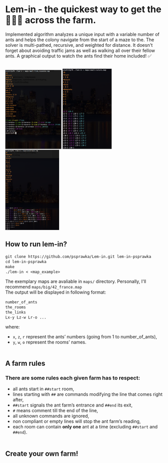 # Lem-in - the quickest way to get the 🐜🐜🐜 across the farm.

Implemented algorithm analyzes a unique input with a variable number of ants and helps the colony navigate from the start of a maze to the. The solver is multi-pathed, recursive, and weighted for distance. It doesn't forget about avoiding traffic jams  as well as walking all over their fellow ants. A graphical output to watch the ants find their home included! ✅ 
</br></br>

<p float="left">
  <img src="imgs/path0.png" width="35%"/> 
  <img src="imgs/path1.png" width="30.5%"/> 
  <img src="imgs/path2.png" width="33.5%"/>
</p>

## How to run lem-in?
```
git clone https://github.com/psprawka/Lem-in.git lem-in-psprawka
cd lem-in-psprawka
make
./lem-in < <map_example>
```
The exemplary maps are avaliable in ```maps/``` directory. Personally, I'll recommend ```maps/big/42_france.map```
</br>
The output will be displayed in following format:
```
number_of_ants
the_rooms
the_links
Lx-y Lz-w Lr-o ...
```
where:
* ```x```, ```z```, ```r``` represent the ants’ numbers (going from 1 to number_of_ants),
* ```y```, ```w```, ```o``` represent the rooms’ names.
</br></br>

## A farm rules
### There are some rules each given farm has to respect:
* all ants start in ```##start``` room,
* lines starting with ```##``` are commands modifying the line that comes right after,
* ```##start``` signals the ant farm’s entrance and ```##end``` its exit,
* ```#``` means comment till the end of the line,
* all unknown commands are ignored,
* non compliant or empty lines will stop the ant farm’s reading,
* each room can contain **only one** ant at a time (excluding ```##start``` and ```##end```).
</br></br>

## Create your own farm!
